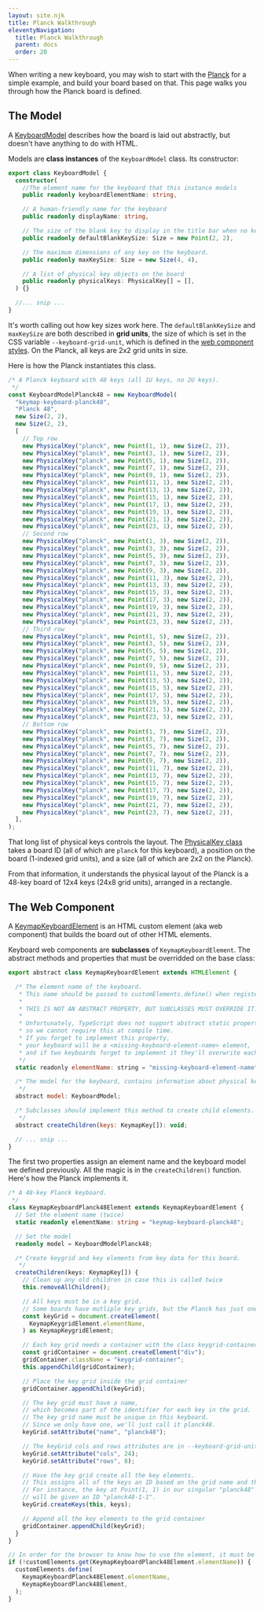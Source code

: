 ```yaml
---
layout: site.njk
title: Planck Walkthrough
eleventyNavigation:
  title: Planck Walkthrough
  parent: docs
  order: 20
---
```


When writing a new keyboard,
you may wish to start with the [Planck](https://github.com/mrled/KeymapKit/tree/master/keyboard.planck48)
for a simple example, and build your board based on that.
This page walks you through how the Planck board is defined.

## The Model

A [KeyboardModel](https://github.com/mrled/KeymapKit/blob/master/ui/src/lib/KeyboardModel.ts)
describes how the board is laid out abstractly,
but doesn't have anything to do with HTML.

Models are **class instances** of the `KeyboardModel` class.
Its constructor:

```typescript
export class KeyboardModel {
  constructor(
    //The element name for the keyboard that this instance models
    public readonly keyboardElementName: string,

    // A human-friendly name for the keyboard
    public readonly displayName: string,

    // The size of the blank key to display in the title bar when no key is selected.
    public readonly defaultBlankKeySize: Size = new Point(2, 2),

    // The maximum dimensions of any key on the keyboard.
    public readonly maxKeySize: Size = new Size(4, 4),

    // A list of physical key objects on the board
    public readonly physicalKeys: PhysicalKey[] = [],
  ) {}

  //... snip ...
}
```

It's worth calling out how key sizes work here.
The `defaultBlankKeySize` and `maxKeySize` are both described in **grid units**,
the size of which is set in the CSS variable `--keyboard-grid-unit`,
which is defined in the
[web component styles](https://github.com/mrled/KeymapKit/blob/master/ui/src/styles/vars.css#L77).
On the Planck, all keys are 2x2 grid units in size.

Here is how the Planck instantiates this class.

```typescript
/* A Planck keyboard with 48 keys (all 1U keys, no 2U keys).
 */
const KeyboardModelPlanck48 = new KeyboardModel(
  "keymap-keyboard-planck48",
  "Planck 48",
  new Size(2, 2),
  new Size(2, 2),
  [
    // Top row
    new PhysicalKey("planck", new Point(1, 1), new Size(2, 2)),
    new PhysicalKey("planck", new Point(3, 1), new Size(2, 2)),
    new PhysicalKey("planck", new Point(5, 1), new Size(2, 2)),
    new PhysicalKey("planck", new Point(7, 1), new Size(2, 2)),
    new PhysicalKey("planck", new Point(9, 1), new Size(2, 2)),
    new PhysicalKey("planck", new Point(11, 1), new Size(2, 2)),
    new PhysicalKey("planck", new Point(13, 1), new Size(2, 2)),
    new PhysicalKey("planck", new Point(15, 1), new Size(2, 2)),
    new PhysicalKey("planck", new Point(17, 1), new Size(2, 2)),
    new PhysicalKey("planck", new Point(19, 1), new Size(2, 2)),
    new PhysicalKey("planck", new Point(21, 1), new Size(2, 2)),
    new PhysicalKey("planck", new Point(23, 1), new Size(2, 2)),
    // Second row
    new PhysicalKey("planck", new Point(1, 3), new Size(2, 2)),
    new PhysicalKey("planck", new Point(3, 3), new Size(2, 2)),
    new PhysicalKey("planck", new Point(5, 3), new Size(2, 2)),
    new PhysicalKey("planck", new Point(7, 3), new Size(2, 2)),
    new PhysicalKey("planck", new Point(9, 3), new Size(2, 2)),
    new PhysicalKey("planck", new Point(11, 3), new Size(2, 2)),
    new PhysicalKey("planck", new Point(13, 3), new Size(2, 2)),
    new PhysicalKey("planck", new Point(15, 3), new Size(2, 2)),
    new PhysicalKey("planck", new Point(17, 3), new Size(2, 2)),
    new PhysicalKey("planck", new Point(19, 3), new Size(2, 2)),
    new PhysicalKey("planck", new Point(21, 3), new Size(2, 2)),
    new PhysicalKey("planck", new Point(23, 3), new Size(2, 2)),
    // Third row
    new PhysicalKey("planck", new Point(1, 5), new Size(2, 2)),
    new PhysicalKey("planck", new Point(3, 5), new Size(2, 2)),
    new PhysicalKey("planck", new Point(5, 5), new Size(2, 2)),
    new PhysicalKey("planck", new Point(7, 5), new Size(2, 2)),
    new PhysicalKey("planck", new Point(9, 5), new Size(2, 2)),
    new PhysicalKey("planck", new Point(11, 5), new Size(2, 2)),
    new PhysicalKey("planck", new Point(13, 5), new Size(2, 2)),
    new PhysicalKey("planck", new Point(15, 5), new Size(2, 2)),
    new PhysicalKey("planck", new Point(17, 5), new Size(2, 2)),
    new PhysicalKey("planck", new Point(19, 5), new Size(2, 2)),
    new PhysicalKey("planck", new Point(21, 5), new Size(2, 2)),
    new PhysicalKey("planck", new Point(23, 5), new Size(2, 2)),
    // Bottom row
    new PhysicalKey("planck", new Point(1, 7), new Size(2, 2)),
    new PhysicalKey("planck", new Point(3, 7), new Size(2, 2)),
    new PhysicalKey("planck", new Point(5, 7), new Size(2, 2)),
    new PhysicalKey("planck", new Point(7, 7), new Size(2, 2)),
    new PhysicalKey("planck", new Point(9, 7), new Size(2, 2)),
    new PhysicalKey("planck", new Point(11, 7), new Size(2, 2)),
    new PhysicalKey("planck", new Point(13, 7), new Size(2, 2)),
    new PhysicalKey("planck", new Point(15, 7), new Size(2, 2)),
    new PhysicalKey("planck", new Point(17, 7), new Size(2, 2)),
    new PhysicalKey("planck", new Point(19, 7), new Size(2, 2)),
    new PhysicalKey("planck", new Point(21, 7), new Size(2, 2)),
    new PhysicalKey("planck", new Point(23, 7), new Size(2, 2)),
  ],
);
```

That long list of physical keys controls the layout.
The [PhysicalKey class](https://github.com/mrled/KeymapKit/blob/master/ui/src/lib/PhysicalKey.ts)
takes a board ID (all of which are `planck` for this keyboard),
a position on the board (1-indexed grid units),
and a size (all of which are 2x2 on the Planck).

From that information, it understands the physical layout of the Planck
is a 48-key board of 12x4 keys (24x8 grid units),
arranged in a rectangle.

## The Web Component

A [KeymapKeyboardElement](https://github.com/mrled/KeymapKit/blob/master/ui/src/webcomponents/keymap-keyboard.ts#L10)
is an HTML custom element (aka web component)
that builds the board out of other HTML elements.

Keyboard web components are **subclasses** of `KeymapKeyboardElement`.
The abstract methods and properties that must be overridded on the base class:

```javascript
export abstract class KeymapKeyboardElement extends HTMLElement {

  /* The element name of the keyboard.
   * This name should be passed to customElements.define() when registering the keyboard.
   *
   * THIS IS NOT AN ABSTRACT PROPERTY, BUT SUBCLASSES MUST OVERRIDE IT.
   *
   * Unfortunately, TypeScript does not support abstract static properties,
   * so we cannot require this at compile time.
   * If you forget to implement this property,
   * your keyboard will be a <missing-keyboard-element-name> element,
   * and if two keyboards forget to implement it they'll overwrite each other.
   */
  static readonly elementName: string = "missing-keyboard-element-name";

  /* The model for the keyboard, contains information about physical keys etc.
   */
  abstract model: KeyboardModel;

  /* Subclasses should implement this method to create child elements.
   */
  abstract createChildren(keys: KeymapKey[]): void;

  // ... snip ...
}
```

The first two properties assign an element name and the keyboard model we defined previously.
All the magic is in the `createChildren()` function.
Here's how the Planck implements it.

```typescript
/* A 48-key Planck keyboard.
 */
class KeymapKeyboardPlanck48Element extends KeymapKeyboardElement {
  // Set the element name (twice)
  static readonly elementName: string = "keymap-keyboard-planck48";

  // Set the model
  readonly model = KeyboardModelPlanck48;

  /* Create keygrid and key elements from key data for this board.
   */
  createChildren(keys: KeymapKey[]) {
    // Clean up any old children in case this is called twice
    this.removeAllChildren();

    // All keys must be in a key grid.
    // Some boards have mutliple key grids, but the Planck has just one.
    const keyGrid = document.createElement(
      KeymapKeygridElement.elementName,
    ) as KeymapKeygridElement;

    // Each key grid needs a container with the class keygrid-container.
    const gridContainer = document.createElement("div");
    gridContainer.className = "keygrid-container";
    this.appendChild(gridContainer);

    // Place the key grid inside the grid container
    gridContainer.appendChild(keyGrid);

    // The key grid must have a name,
    // which becomes part of the identifier for each key in the grid.
    // The key grid name must be unique in this keyboard.
    // Since we only have one, we'll just call it planck48.
    keyGrid.setAttribute("name", "planck48");

    // The keyGrid cols and rows attributes are in --keyboard-grid-unit
    keyGrid.setAttribute("cols", 24);
    keyGrid.setAttribute("rows", 8);

    // Have the key grid create all the key elements.
    // This assigns all of the keys an ID based on the grid name and their position.
    // For instance, the key at Point(1, 1) in our singular "planck48" keygrid
    // will be given an ID "planck48-1-1".
    keyGrid.createKeys(this, keys);

    // Append all the key elements to the grid container
    gridContainer.appendChild(keyGrid);
  }
}

// In order for the browser to know how to use the element, it must be defined.
if (!customElements.get(KeymapKeyboardPlanck48Element.elementName)) {
  customElements.define(
    KeymapKeyboardPlanck48Element.elementName,
    KeymapKeyboardPlanck48Element,
  );
}
```
